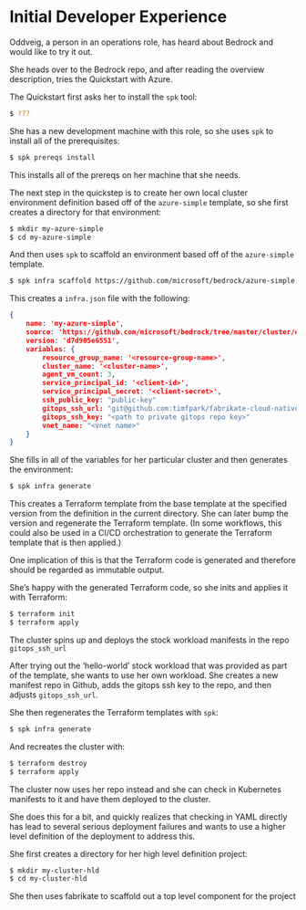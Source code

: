 # Initial Developer Experience

Oddveig, a person in an operations role, has heard about Bedrock and would like to try it out.

She heads over to the Bedrock repo, and after reading the overview description, tries the Quickstart with Azure.

The Quickstart first asks her to install the `spk` tool:
```bash
$ ???
```

She has a new development machine with this role, so she uses `spk` to install all of the prerequisites:

```bash
$ spk prereqs install
```

This installs all of the prereqs on her machine that she needs.

The next step in the quickstep is to create her own local cluster environment definition based off of the `azure-simple` template, so she first creates a directory for that environment:

```bash
$ mkdir my-azure-simple
$ cd my-azure-simple
```

And then uses `spk` to scaffold an environment  based off of the `azure-simple` template.

```bash
$ spk infra scaffold https://github.com/microsoft/bedrock/azure-simple
```

This creates a `infra.json` file with the following:

```json
{
	name: 'my-azure-simple',
    source: 'https://github.com/microsoft/bedrock/tree/master/cluster/environments/azure-simple',
    version: 'd7d905e6551',
    variables: {
		resource_group_name: '<resource-group-name>',
        cluster_name: '<cluster-name>',
        agent_vm_count: 3,
        service_principal_id: '<client-id>',
 		service_principal_secret: '<client-secret>',
        ssh_public_key: "public-key"
        gitops_ssh_url: "git@github.com:timfpark/fabrikate-cloud-native-manifests.git"
	    gitops_ssh_key: "<path to private gitops repo key>"
		vnet_name: "<vnet name>"
    }
}
```

She fills in all of the variables for her particular cluster and then generates the environment:

```bash
$ spk infra generate
```

This creates a Terraform template from the base template at the specified version from the definition in the current directory.  She can later bump the version and regenerate the Terraform template.   (In some workflows, this could also be used in a CI/CD orchestration to generate the Terraform template that is then applied.)

One implication of this is that the Terraform code is generated and therefore should be regarded as immutable output.

She’s happy with the generated Terraform code, so she inits and applies it with Terraform:

```bash
$ terraform init
$ terraform apply
```

The cluster spins up and deploys the stock workload manifests in the repo  `gitops_ssh_url`

After trying out the ‘hello-world’ stock workload that was provided as part of the template, she wants to use her own workload.  She creates a new manifest repo in Github, adds the gitops ssh key to the repo, and then adjusts `gitops_ssh_url`.

She then regenerates the Terraform templates with `spk`:

```bash
$ spk infra generate
```

And recreates the cluster with:

```bash
$ terraform destroy
$ terraform apply
```

The cluster now uses her repo instead and she can check in Kubernetes manifests to it and have them deployed to the cluster.

She does this for a bit, and quickly realizes that checking in YAML directly has lead to several serious deployment failures and wants to use a higher level definition of the deployment to address this.

She first creates a directory for her high level definition project:

```bash
$ mkdir my-cluster-hld
$ cd my-cluster-hld
```

She then uses fabrikate to scaffold out a top level component for the project
